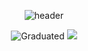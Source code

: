 <!--
### Hi there 👋
**wnaely/wnaely** is a ✨ _special_ ✨ repository because its `README.md` (this file) appears on your GitHub profile.

Here are some ideas to get you started:

- 🔭 I’m currently working on ...
- 🌱 I’m currently learning ...
- 👯 I’m looking to collaborate on ...
- 🤔 I’m looking for help with ...
- 💬 Ask me about ...
- 📫 How to reach me: ...
- 😄 Pronouns: ...
- ⚡ Fun fact: ...
-->

<div align="center">
  
![header](https://capsule-render.vercel.app/api?type=waving&color=708BA7&height=250&section=header&text=wnaely's%20GitHub%20Profile&fontSize=50&fontAlignY=40&animation=twinkling&fontColor=FFFFFF)

![Graduated](https://img.shields.io/badge/Graduated-AI%20Software-66DDAA?style=for-the-badge&logo=github&logoColor=white)
<a href="mailto:wnaeldy@gmail.com">
  <img src="https://img.shields.io/badge/Email-FA5555?style=for-the-badge&logo=gmail&logoColor=white"/>
</a>
